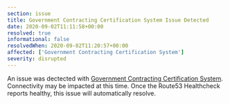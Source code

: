 ```yaml
---
section: issue
title: Government Contracting Certification System Issue Detected
date: 2020-09-02T11:11:58+00:00
resolved: true
informational: false
resolvedWhen: 2020-09-02T11:20:57+00:00
affected: ['Government Contracting Certification System']
severity: disrupted
---
```

An issue was dectected with [Government Contracting Certification System](https://certify.sba.gov).  Connectivity may be impacted at this time.  Once the Route53 Healthcheck reports healthy, this issue will automatically resolve.
